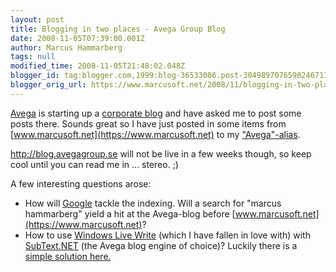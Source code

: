 ```yaml
---
layout: post
title: Blogging in two places - Avega Group Blog
date: 2008-11-05T07:39:00.001Z
author: Marcus Hammarberg
tags: null
modified_time: 2008-11-05T21:48:02.048Z
blogger_id: tag:blogger.com,1999:blog-36533086.post-3049897076598246711
blogger_orig_url: https://www.marcusoft.net/2008/11/blogging-in-two-places-avega-group-blog.html
---
```


[Avega](http://www.avega.se) is starting up a [corporate blog](http://blog.avegagroup.se) and have asked me to post some posts there. Sounds great so I have just posted in some items from [www.marcusoft.net](https://www.marcusoft.net) to my ["Avega"-alias](https://blogg.avega.se/marcushammarberg).

<http://blog.avegagroup.se> will not be live in a few weeks though, so keep cool until you can read me in ... stereo. ;)

A few interesting questions arose:

- How will [Google](http://www.google.com) tackle the indexing. Will a search for "marcus hammarberg" yield a hit at the Avega-blog before [www.marcusoft.net](https://www.marcusoft.net)?
- How to use [Windows Live Write](http://get.live.com/writer/overview) (which I have fallen in love with) with [SubText.NET](http://subtextproject.com/) (the Avega blog engine of choice)? Luckily there is a [simple solution here.](http://blogs.meetandplay.com/WPierce/archive/2006/08/18/SubText_and_Windows_Live_Writer.aspx)
